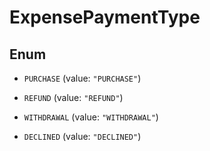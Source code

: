 

# ExpensePaymentType

## Enum


* `PURCHASE` (value: `"PURCHASE"`)

* `REFUND` (value: `"REFUND"`)

* `WITHDRAWAL` (value: `"WITHDRAWAL"`)

* `DECLINED` (value: `"DECLINED"`)




